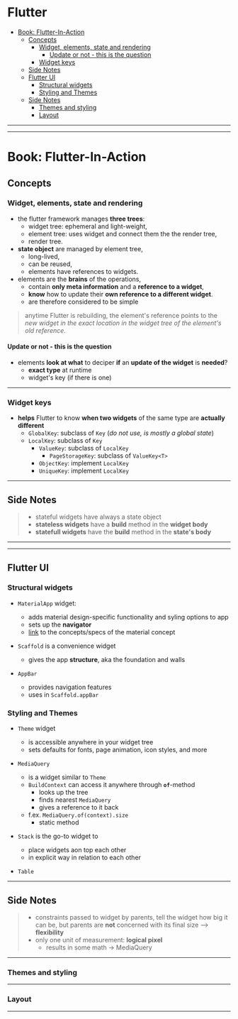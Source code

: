 # Flutter <!-- omit in toc -->
- [Book: Flutter-In-Action](#book-flutter-in-action)
  - [Concepts](#concepts)
    - [Widget, elements, state and rendering](#widget-elements-state-and-rendering)
      - [Update or not - this is the question](#update-or-not---this-is-the-question)
    - [Widget keys](#widget-keys)
  - [Side Notes](#side-notes)
  - [Flutter UI](#flutter-ui)
    - [Structural widgets](#structural-widgets)
    - [Styling and Themes](#styling-and-themes)
  - [Side Notes](#side-notes-1)
    - [Themes and styling](#themes-and-styling)
    - [Layout](#layout)

---
---
# Book: Flutter-In-Action
## Concepts
### Widget, elements, state and rendering
- the flutter framework manages **three trees**:
  - widget tree: ephemeral and light-weight,
  - element tree: uses widget and connect them the the render tree,
  - render tree.
- **state object** are managed by element tree,
  - long-lived,
  - can be reused,
  - elements have references to widgets.
- elements are the **brains** of the operations,
  - contain **only meta information** and a **reference to a widget**,
  - **know** how to update their **own reference to a different widget**.
  - are therefore considered to be simple

> anytime Flutter is rebuilding, the element's reference points to the *new widget in the exact location in the widget tree of the element's old reference*.

#### Update or not - this is the question
- elements **look at what** to deciper **if** an **update of the widget** is **needed**?
  - **exact type** at runtime
  - widget's key (if there is one)

---
### Widget keys
- **helps** Flutter to know **when two widgets** of the same type are **actually different**
  - `GlobalKey`: subclass of `Key` (*do not use, is mostly a global state*)
  - `LocalKey`: subclass of `Key`
    - `ValueKey`: subclass of `LocalKey`
      - `PageStorageKey`: subclass of `ValueKey<T>`
    - `ObjectKey`: implement `LocalKey`
    - `UniqueKey`: implement `LocalKey`

---
## Side Notes
> - stateful widgets have always a state object
> - **stateless widgets** have a **build** method in the **widget body**
> - **statefull widgets** have the **build** method in the **state's body**

---
---
## Flutter UI
### Structural widgets
- `MaterialApp` widget:
  - adds material design-specific functionality and syling options to app
  - sets up the **navigator**
  - [link](https://material.io/design) to the concepts/specs of the material concept

- `Scaffold` is a convenience widget
  - gives the app **structure**, aka the foundation and walls

- `AppBar` 
  - provides navigation features
  - uses in `Scaffold.appBar`

### Styling and Themes
- `Theme` widget
  - is accessible anywhere in your widget tree
  - sets defaults for fonts, page animation, icon styles, and more

- `MediaQuery`
  - is a widget similar to `Theme`
  - `BuildContext` can access it anywhere through **`of`**-method
    - looks up the tree
    - finds nearest `MediaQuery`
    - gives a reference to it back
  - f.ex. `MediaQuery.of(context).size`
    - static method

- `Stack` is the go-to widget to
  - place widgets aon top each other
  - in explicit way in relation to each other

- `Table`

---
## Side Notes
> - constraints passed to widget by parents, tell the widget how big it can be, but parents are **not** concerned with its final size --> **flexibility**
> - only one unit of measurement: **logical pixel**
>   - results in some math -> MediaQuery


---
### Themes and styling

---
### Layout

---
